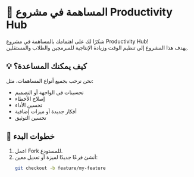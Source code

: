 # 🤝 المساهمة في مشروع Productivity Hub

شكرًا لك على اهتمامك بالمساهمة في مشروع Productivity Hub!  
يهدف هذا المشروع إلى تنظيم الوقت وزيادة الإنتاجية للمبرمجين والطلاب والمستقلين.

## 💡 كيف يمكنك المساعدة؟
نحن نرحب بجميع أنواع المساهمات، مثل:

- تحسينات في الواجهة أو التصميم
- إصلاح الأخطاء
- تحسين الأداء
- أفكار جديدة أو ميزات إضافية
- تحسين التوثيق

## 🚀 خطوات البدء

1. اعمل Fork للمستودع.
2. أنشئ فرعًا جديدًا لميزة أو تعديل معين:
   ```bash
   git checkout -b feature/my-feature
